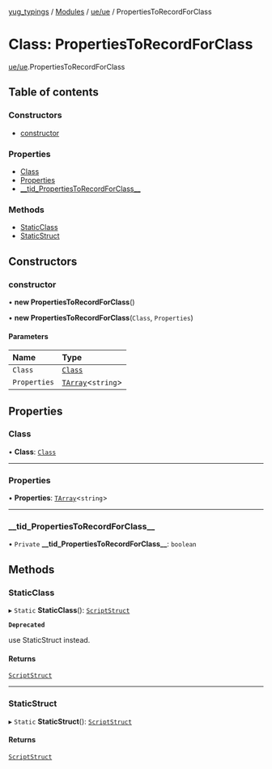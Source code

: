 [yug_typings](../README.md) / [Modules](../modules.md) / [ue/ue](../modules/ue_ue.md) / PropertiesToRecordForClass

# Class: PropertiesToRecordForClass

[ue/ue](../modules/ue_ue.md).PropertiesToRecordForClass

## Table of contents

### Constructors

- [constructor](ue_ue.PropertiesToRecordForClass.md#constructor)

### Properties

- [Class](ue_ue.PropertiesToRecordForClass.md#class)
- [Properties](ue_ue.PropertiesToRecordForClass.md#properties)
- [\_\_tid\_PropertiesToRecordForClass\_\_](ue_ue.PropertiesToRecordForClass.md#__tid_propertiestorecordforclass__)

### Methods

- [StaticClass](ue_ue.PropertiesToRecordForClass.md#staticclass)
- [StaticStruct](ue_ue.PropertiesToRecordForClass.md#staticstruct)

## Constructors

### constructor

• **new PropertiesToRecordForClass**()

• **new PropertiesToRecordForClass**(`Class`, `Properties`)

#### Parameters

| Name | Type |
| :------ | :------ |
| `Class` | [`Class`](ue_ue.Class.md) |
| `Properties` | [`TArray`](../interfaces/ue_puerts.TArray.md)<`string`\> |

## Properties

### Class

• **Class**: [`Class`](ue_ue.Class.md)

___

### Properties

• **Properties**: [`TArray`](../interfaces/ue_puerts.TArray.md)<`string`\>

___

### \_\_tid\_PropertiesToRecordForClass\_\_

• `Private` **\_\_tid\_PropertiesToRecordForClass\_\_**: `boolean`

## Methods

### StaticClass

▸ `Static` **StaticClass**(): [`ScriptStruct`](ue_ue.ScriptStruct.md)

**`Deprecated`**

use StaticStruct instead.

#### Returns

[`ScriptStruct`](ue_ue.ScriptStruct.md)

___

### StaticStruct

▸ `Static` **StaticStruct**(): [`ScriptStruct`](ue_ue.ScriptStruct.md)

#### Returns

[`ScriptStruct`](ue_ue.ScriptStruct.md)
